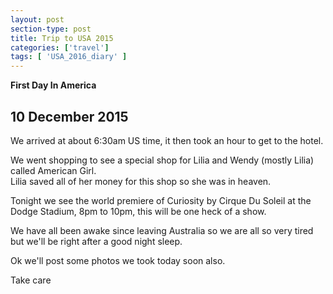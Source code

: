 ```yaml
---
layout: post
section-type: post
title: Trip to USA 2015
categories: ['travel']
tags: [ 'USA_2016_diary' ]
---
```


**First Day In America**

## 10 December 2015

We arrived at about 6:30am US time, it then took an hour to get to the hotel.

We went shopping to see a special shop for Lilia and Wendy (mostly Lilia) called American Girl.   
Lilia saved all of her money for this shop so she was in heaven.

Tonight we see the world premiere of Curiosity by Cirque Du Soleil at the Dodge Stadium, 8pm to 10pm, this will be one heck of a show.  

We have all been awake since leaving Australia so we are all so very tired but we'll be right after a good night sleep.

Ok we'll post some photos we took today soon also.

Take care

